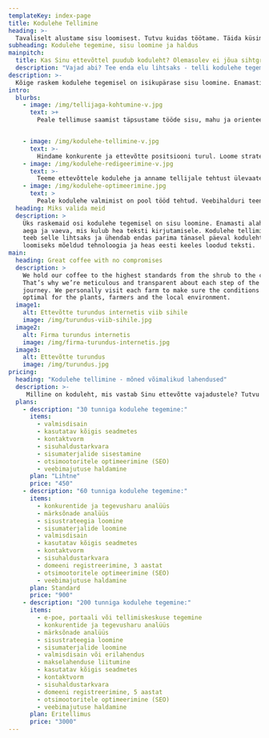 ```yaml
---
templateKey: index-page
title: Kodulehe Tellimine
heading: >-
  Tavaliselt alustame sisu loomisest. Tutvu kuidas töötame. Täida küsimustik ja telli firmale uus koduleht!
subheading: Kodulehe tegemine, sisu loomine ja haldus
mainpitch:
  title: Kas Sinu ettevõttel puudub koduleht? Olemasolev ei jõua sihtgrupini?
  description: "Vajad abi? Tee enda elu lihtsaks - telli kodulehe tegemine hinnaga 15 € tund!"
description: >-
  Kõige raskem kodulehe tegemisel on isikupärase sisu loomine. Enamasti alahinnatakse aega ja vaeva, mis kulub hea teksti kirjutamisele. Teeme tellija jaoks selle lihtsaks. Ühendame parima tänasel päeval kodulehtede loomiseks mõeldud tehnoloogia hea eesti keelse tekstiga. Valmistame tellija vajadustest lähtuva veebilehe ja kirjutame äri tutvustava teksti. Vajadusel pakume veebihalduri teenust.
intro:
  blurbs:
    - image: /img/tellijaga-kohtumine-v.jpg
      text: >+
        Peale tellimuse saamist täpsustame tööde sisu, mahu ja orienteeruva ajakulu e-kirja või telefoni teel. Soovi korral kohtume tellija valitud kohas. Määrame võimalikud lisatööd, kodulehe eesmärgi ja kuidas seda saavutada.


    - image: /img/kodulehe-tellimine-v.jpg
      text: >-
        Hindame konkurente ja ettevõtte positsiooni turul. Loome strateegia ja sellest lähtudes kirjutame tellija firmat, selle tooteid ja teenuseid tutvustava teksti, mida saab kasutada kodulehe tegemisel.
    - image: /img/kodulehe-redigeerimine-v.jpg
      text: >-
        Teeme ettevõttele kodulehe ja anname tellijale tehtust ülevaate. Indekseerime valminud veebilehe interneti otsingumootoris. Tagame veebimajutuse, domeeni ning teostame vajalikud lisatööd. Hoolitseme, et kõik töötaks soovitud moel.
    - image: /img/kodulehe-optimeerimine.jpg
      text: >
        Peale kodulehe valmimist on pool tööd tehtud. Veebihalduri teenus tagab kodulehe toimimise. Redigeerime ja optimeerime veebilehte lähtudes tellija vajadustest ja külastatavuse statistikast. Nii jõuab Sinu toode või teenud võimaliku kliendini.
  heading: Miks valida meid
  description: >
    Üks raskemaid osi kodulehe tegemisel on sisu loomine. Enamasti alahinnatakse
    aega ja vaeva, mis kulub hea teksti kirjutamisele. Kodulehe tellimise teenus
    teeb selle lihtsaks ja ühendab endas parima tänasel päeval kodulehtede
    loomiseks mõeldud tehnoloogia ja heas eesti keeles loodud teksti.
main:
  heading: Great coffee with no compromises
  description: >
    We hold our coffee to the highest standards from the shrub to the cup.
    That’s why we’re meticulous and transparent about each step of the coffee’s
    journey. We personally visit each farm to make sure the conditions are
    optimal for the plants, farmers and the local environment.
  image1:
    alt: Ettevõtte turundus internetis viib sihile
    image: /img/turundus-viib-sihile.jpg
  image2:
    alt: Firma turundus internetis
    image: /img/firma-turundus-internetis.jpg
  image3:
    alt: Ettevõtte turundus
    image: /img/turundus.jpg
pricing:
  heading: "Kodulehe tellimine - mõned võimalikud lahendused"
  description: >-
     Milline on koduleht, mis vastab Sinu ettevõtte vajadustele? Tutvu ja telli sobiv. Kõik teenused ja hilisemad hooldustööd on hinnaga 15 € tund. 
  plans:
    - description: "30 tunniga kodulehe tegemine:"
      items:
        - valmisdisain
        - kasutatav kõigis seadmetes
        - kontaktvorm
        - sisuhaldustarkvara
        - sisumaterjalide sisestamine
        - otsimootoritele optimeerimine (SEO)
        - veebimajutuse haldamine
      plan: "Lihtne"
      price: "450"
    - description: "60 tunniga kodulehe tegemine:"
      items:
        - konkurentide ja tegevusharu analüüs
        - märksõnade analüüs
        - sisustrateegia loomine
        - sisumaterjalide loomine
        - valmisdisain
        - kasutatav kõigis seadmetes
        - kontaktvorm
        - sisuhaldustarkvara
        - domeeni registreerimine, 3 aastat
        - otsimootoritele optimeerimine (SEO)
        - veebimajutuse haldamine
      plan: Standard
      price: "900"
    - description: "200 tunniga kodulehe tegemine:"
      items:
        - e-poe, portaali või tellimiskeskuse tegemine
        - konkurentide ja tegevusharu analüüs
        - märksõnade analüüs
        - sisustrateegia loomine
        - sisumaterjalide loomine
        - valmisdisain või erilahendus
        - makselahenduse liitumine
        - kasutatav kõigis seadmetes
        - kontaktvorm
        - sisuhaldustarkvara
        - domeeni registreerimine, 5 aastat
        - otsimootoritele optimeerimine (SEO)
        - veebimajutuse haldamine
      plan: Eritellimus
      price: "3000"              
---
```

